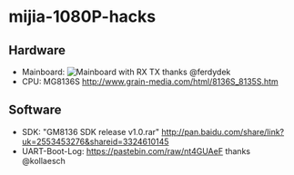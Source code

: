 # mijia-1080P-hacks
## Hardware
* Mainboard: ![Mainboard with RX TX](https://github.com/Filipowicz251/mijia-1080P-hacks/images/mainboard_rx_tx.jpg) thanks @ferdydek
* CPU: MG8136S http://www.grain-media.com/html/8136S_8135S.htm
## Software
* SDK: "GM8136 SDK release v1.0.rar" http://pan.baidu.com/share/link?uk=2553453276&shareid=3324610145
* UART-Boot-Log: https://pastebin.com/raw/nt4GUAeF thanks @kollaesch